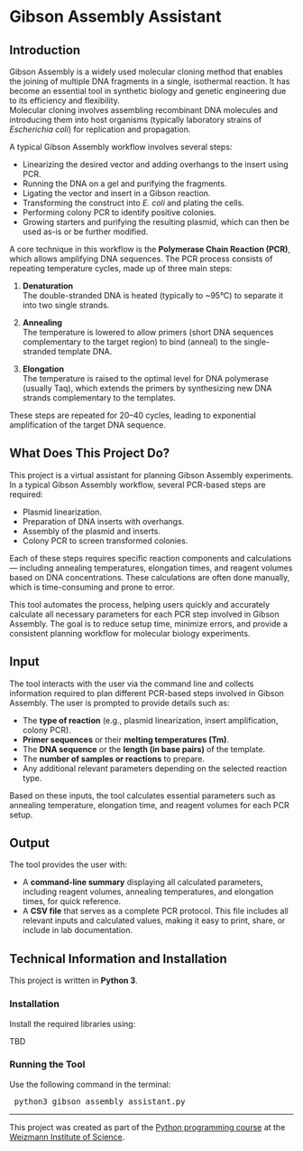 # Gibson Assembly Assistant

## Introduction

Gibson Assembly is a widely used molecular cloning method that enables the joining of multiple DNA fragments in a single, isothermal reaction. It has become an essential tool in synthetic biology and genetic engineering due to its efficiency and flexibility.  
Molecular cloning involves assembling recombinant DNA molecules and introducing them into host organisms (typically laboratory strains of *Escherichia coli*) for replication and propagation.

A typical Gibson Assembly workflow involves several steps:
- Linearizing the desired vector and adding overhangs to the insert using PCR.  
- Running the DNA on a gel and purifying the fragments.  
- Ligating the vector and insert in a Gibson reaction.  
- Transforming the construct into *E. coli* and plating the cells.  
- Performing colony PCR to identify positive colonies.  
- Growing starters and purifying the resulting plasmid, which can then be used as-is or be further modified.  

A core technique in this workflow is the **Polymerase Chain Reaction (PCR)**, which allows amplifying DNA sequences. The PCR process consists of repeating temperature cycles, made up of three main steps:

1. **Denaturation**  
   The double-stranded DNA is heated (typically to ~95°C) to separate it into two single strands.

2. **Annealing**  
   The temperature is lowered to allow primers (short DNA sequences complementary to the target region) to bind (anneal) to the single-stranded template DNA.

3. **Elongation**  
   The temperature is raised to the optimal level for DNA polymerase (usually Taq), which extends the primers by synthesizing new DNA strands complementary to the templates.

These steps are repeated for 20–40 cycles, leading to exponential amplification of the target DNA sequence.

## What Does This Project Do?

This project is a virtual assistant for planning Gibson Assembly experiments. In a typical Gibson Assembly workflow, several PCR-based steps are required:

- Plasmid linearization.
- Preparation of DNA inserts with overhangs.
- Assembly of the plasmid and inserts.
- Colony PCR to screen transformed colonies.  

Each of these steps requires specific reaction components and calculations — including annealing temperatures, elongation times, and reagent volumes based on DNA concentrations. These calculations are often done manually, which is time-consuming and prone to error.

This tool automates the process, helping users quickly and accurately calculate all necessary parameters for each PCR step involved in Gibson Assembly. The goal is to reduce setup time, minimize errors, and provide a consistent planning workflow for molecular biology experiments.

## Input

The tool interacts with the user via the command line and collects information required to plan different PCR-based steps involved in Gibson Assembly. The user is prompted to provide details such as:

- The **type of reaction** (e.g., plasmid linearization, insert amplification, colony PCR).  
- **Primer sequences** or their **melting temperatures (Tm)**. 
- The **DNA sequence** or the **length (in base pairs)** of the template.  
- The **number of samples or reactions** to prepare.  
- Any additional relevant parameters depending on the selected reaction type.  

Based on these inputs, the tool calculates essential parameters such as annealing temperature, elongation time, and reagent volumes for each PCR setup.

## Output

The tool provides the user with:

- A **command-line summary** displaying all calculated parameters, including reagent volumes, annealing temperatures, and elongation times, for quick reference.  
- A **CSV file** that serves as a complete PCR protocol. This file includes all relevant inputs and calculated values, making it easy to print, share, or include in lab documentation.

## Technical Information and Installation

This project is written in **Python 3**.

### Installation

Install the required libraries using:

TBD

### Running the Tool

Use the following command in the terminal:
<pre> python3 gibson_assembly_assistant.py </pre>

---

This project was created as part of the [Python programming course](https://github.com/Code-Maven/wis-python-course-2025-03) at the [Weizmann Institute of Science](https://www.weizmann.ac.il/pages/).  

